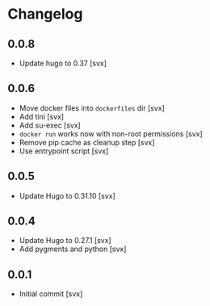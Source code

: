 # Changelog


## 0.0.8

* Update hugo to 0.37 [svx]

## 0.0.6

* Move docker files into ``dockerfiles`` dir [svx]
* Add tini [svx]
* Add su-exec [svx]
* ``docker run`` works now with non-root permissions [svx]
* Remove pip cache as cleanup step [svx]
* Use entrypoint script [svx]

## 0.0.5

* Update Hugo to 0.31.10 [svx]

## 0.0.4

* Update Hugo to 0.27.1 [svx]
* Add pygments and python [svx]

## 0.0.1

* Initial commit [svx]

